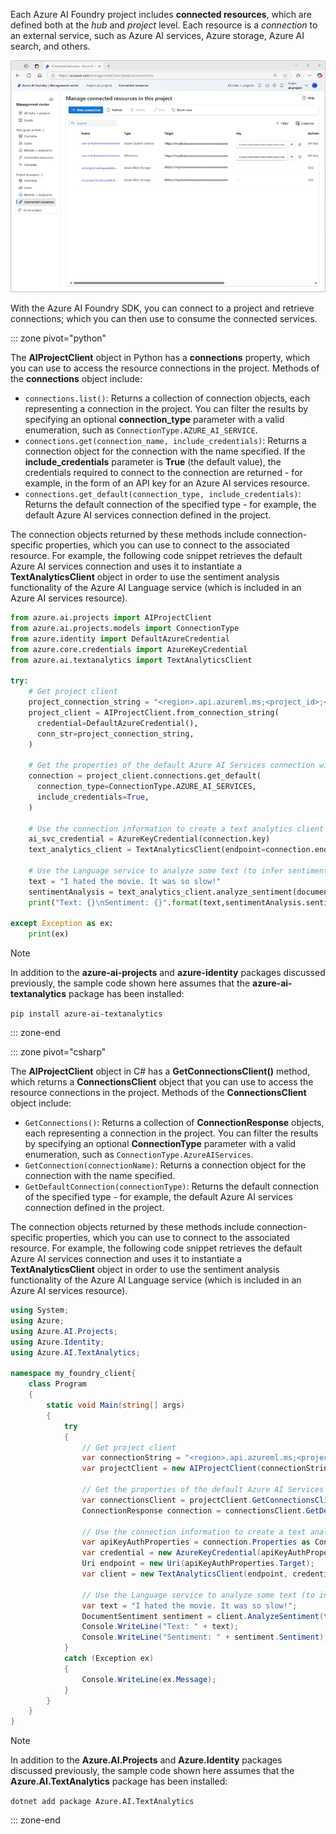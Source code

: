 Each Azure AI Foundry project includes **connected resources**, which are defined both at the *hub* and *project* level. Each resource is a *connection* to an external service, such as Azure AI services, Azure storage, Azure AI search, and others.

[ ![Screenshot of the connected resources page in Azure AI Foundry portal.](../media/ai-project-connections.png) ](../media/ai-project-connections-expanded.png)

With the Azure AI Foundry SDK, you can connect to a project and retrieve connections; which you can then use to consume the connected services.

::: zone pivot="python"

The **AIProjectClient** object in Python has a **connections** property, which you can use to access the resource connections in the project. Methods of the **connections** object include:

- `connections.list()`: Returns a collection of connection objects, each representing a connection in the project. You can filter the results by specifying an optional **connection_type** parameter with a valid enumeration, such as `ConnectionType.AZURE_AI_SERVICE`.
- `connections.get(connection_name, include_credentials)`: Returns a connection object for the connection with the name specified. If the **include_credentials** parameter is **True** (the default value), the credentials required to connect to the connection are returned - for example, in the form of an API key for an Azure AI services resource.
- `connections.get_default(connection_type, include_credentials)`: Returns the default connection of the specified type - for example, the default Azure AI services connection defined in the project.

The connection objects returned by these methods include connection-specific properties, which you can use to connect to the associated resource. For example, the following code snippet retrieves the default Azure AI services connection and uses it to instantiate a **TextAnalyticsClient** object in order to use the sentiment analysis functionality of the Azure AI Language service (which is included in an Azure AI services resource).

```python
from azure.ai.projects import AIProjectClient
from azure.ai.projects.models import ConnectionType
from azure.identity import DefaultAzureCredential
from azure.core.credentials import AzureKeyCredential
from azure.ai.textanalytics import TextAnalyticsClient

try:
    # Get project client
    project_connection_string = "<region>.api.azureml.ms;<project_id>;<hub_name>;<project_name>"
    project_client = AIProjectClient.from_connection_string(
      credential=DefaultAzureCredential(),
      conn_str=project_connection_string,
    )

    # Get the properties of the default Azure AI Services connection with credentials
    connection = project_client.connections.get_default(
      connection_type=ConnectionType.AZURE_AI_SERVICES,
      include_credentials=True, 
    )

    # Use the connection information to create a text analytics client
    ai_svc_credential = AzureKeyCredential(connection.key)
    text_analytics_client = TextAnalyticsClient(endpoint=connection.endpoint_url, credential=ai_svc_credential)

    # Use the Language service to analyze some text (to infer sentiment) 
    text = "I hated the movie. It was so slow!"
    sentimentAnalysis = text_analytics_client.analyze_sentiment(documents=[text])[0]
    print("Text: {}\nSentiment: {}".format(text,sentimentAnalysis.sentiment))

except Exception as ex:
    print(ex)
```

> [!NOTE]
> In addition to the **azure-ai-projects** and **azure-identity** packages discussed previously, the sample code shown here assumes that the **azure-ai-textanalytics** package has been installed:
>
> `pip install azure-ai-textanalytics`

::: zone-end

::: zone pivot="csharp"

The **AIProjectClient** object in C# has a **GetConnectionsClient()** method, which returns a **ConnectionsClient** object that you can use to access the resource connections in the project. Methods of the **ConnectionsClient** object include:

- `GetConnections()`: Returns a collection of **ConnectionResponse** objects, each representing a connection in the project. You can filter the results by specifying an optional **ConnectionType** parameter with a valid enumeration, such as `ConnectionType.AzureAIServices`.
- `GetConnection(connectionName)`: Returns a connection object for the connection with the name specified.
- `GetDefaultConnection(connectionType)`: Returns the default connection of the specified type - for example, the default Azure AI services connection defined in the project.

The connection objects returned by these methods include connection-specific properties, which you can use to connect to the associated resource. For example, the following code snippet retrieves the default Azure AI services connection and uses it to instantiate a **TextAnalyticsClient** object in order to use the sentiment analysis functionality of the Azure AI Language service (which is included in an Azure AI services resource).

```csharp
using System;
using Azure;
using Azure.AI.Projects;
using Azure.Identity;
using Azure.AI.TextAnalytics;

namespace my_foundry_client{
    class Program
    {
        static void Main(string[] args)
        {
            try
            {
                // Get project client
                var connectionString = "<region>.api.azureml.ms;<project_id>;<hub_name>;<project_name>";
                var projectClient = new AIProjectClient(connectionString, new DefaultAzureCredential());
        
                // Get the properties of the default Azure AI Services connection with credentials
                var connectionsClient = projectClient.GetConnectionsClient();
                ConnectionResponse connection = connectionsClient.GetDefaultConnection(ConnectionType.AzureAIServices, true);
        
                // Use the connection information to create a text analytics client
                var apiKeyAuthProperties = connection.Properties as ConnectionPropertiesApiKeyAuth;
                var credential = new AzureKeyCredential(apiKeyAuthProperties.Credentials.Key);
                Uri endpoint = new Uri(apiKeyAuthProperties.Target);
                var client = new TextAnalyticsClient(endpoint, credential);
        
                // Use the Language service to analyze some text (to infer sentiment)
                var text = "I hated the movie. It was so slow!";
                DocumentSentiment sentiment = client.AnalyzeSentiment(text);
                Console.WriteLine("Text: " + text);
                Console.WriteLine("Sentiment: " + sentiment.Sentiment);
            }
            catch (Exception ex)
            {
                Console.WriteLine(ex.Message);
            }
        }
    }
}
```

> [!NOTE]
> In addition to the **Azure.AI.Projects** and **Azure.Identity** packages discussed previously, the sample code shown here assumes that the **Azure.AI.TextAnalytics** package has been installed:
>
> `dotnet add package Azure.AI.TextAnalytics`

::: zone-end
